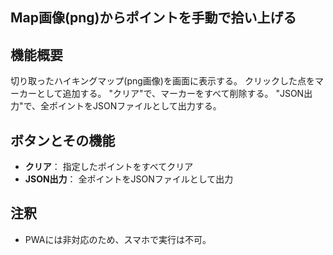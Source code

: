 ## Map画像(png)からポイントを手動で拾い上げる

## 機能概要
切り取ったハイキングマップ(png画像)を画面に表示する。
クリックした点をマーカーとして追加する。
"クリア"で、マーカーをすべて削除する。
"JSON出力"で、全ポイントをJSONファイルとして出力する。

## ボタンとその機能
- **クリア**： 指定したポイントをすべてクリア
- **JSON出力**： 全ポイントをJSONファイルとして出力

## 注釈
- PWAには非対応のため、スマホで実行は不可。